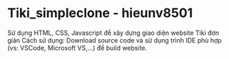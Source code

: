 # Tiki_simpleclone - hieunv8501

Sử dụng HTML, CSS, Javascript để xây dựng giao diện website Tiki đơn giản
Cách sử dụng: Download source code và sử dụng trình IDE phù hợp (vs: VSCode, Microsoft VS,...) để build website.
